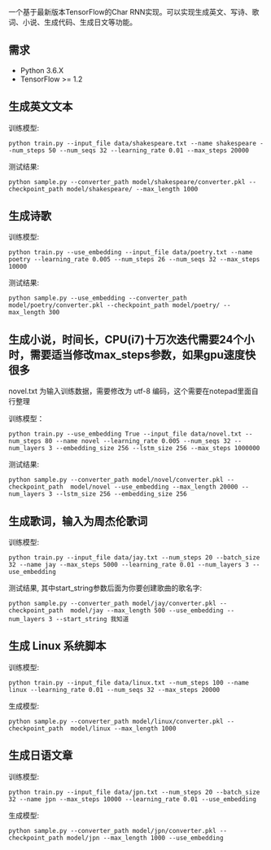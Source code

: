 一个基于最新版本TensorFlow的Char RNN实现。可以实现生成英文、写诗、歌词、小说、生成代码、生成日文等功能。


## 需求
- Python 3.6.X
- TensorFlow >= 1.2

## 生成英文文本

训练模型:

```
python train.py --input_file data/shakespeare.txt --name shakespeare --num_steps 50 --num_seqs 32 --learning_rate 0.01 --max_steps 20000
```

测试结果:

```
python sample.py --converter_path model/shakespeare/converter.pkl --checkpoint_path model/shakespeare/ --max_length 1000
```


## 生成诗歌

训练模型:

```
python train.py --use_embedding --input_file data/poetry.txt --name poetry --learning_rate 0.005 --num_steps 26 --num_seqs 32 --max_steps 10000
```

测试结果:

```
python sample.py --use_embedding --converter_path model/poetry/converter.pkl --checkpoint_path model/poetry/ --max_length 300
```


## 生成小说，时间长，CPU(i7)十万次迭代需要24个小时，需要适当修改max_steps参数，如果gpu速度快很多

novel.txt 为输入训练数据，需要修改为 utf-8 编码，这个需要在notepad里面自行整理

训练模型：

```
python train.py --use_embedding True --input_file data/novel.txt --num_steps 80 --name novel --learning_rate 0.005 --num_seqs 32 --num_layers 3 --embedding_size 256 --lstm_size 256 --max_steps 1000000
```

测试结果:

```
python sample.py --converter_path model/novel/converter.pkl --checkpoint_path  model/novel --use_embedding --max_length 20000 --num_layers 3 --lstm_size 256 --embedding_size 256
```

## 生成歌词，输入为周杰伦歌词

训练模型:

```
python train.py --input_file data/jay.txt --num_steps 20 --batch_size 32 --name jay --max_steps 5000 --learning_rate 0.01 --num_layers 3 --use_embedding
```

测试结果, 其中start_string参数后面为你要创建歌曲的歌名字:

```
python sample.py --converter_path model/jay/converter.pkl --checkpoint_path  model/jay --max_length 500 --use_embedding --num_layers 3 --start_string 我知道
```

## 生成 Linux 系统脚本

训练模型:

```
python train.py --input_file data/linux.txt --num_steps 100 --name linux --learning_rate 0.01 --num_seqs 32 --max_steps 20000
```

生成模型:

```
python sample.py --converter_path model/linux/converter.pkl --checkpoint_path  model/linux --max_length 1000 
```


## 生成日语文章

训练模型:
```
python train.py --input_file data/jpn.txt --num_steps 20 --batch_size 32 --name jpn --max_steps 10000 --learning_rate 0.01 --use_embedding
```

生成模型:
```
python sample.py --converter_path model/jpn/converter.pkl --checkpoint_path model/jpn --max_length 1000 --use_embedding
```


